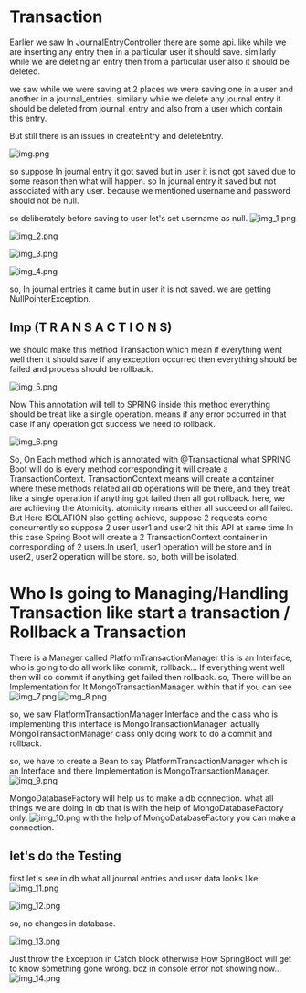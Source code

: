 Transaction
============


Earlier we saw In JournalEntryController there are some api. like while we are inserting any entry then in a particular user it should 
save. similarly
while we are deleting an entry then from a particular user also it should be deleted.

we saw while we were saving at 2 places we were saving one in a user and another in a journal_entries. similarly while we delete any 
journal entry it should be deleted from journal_entry and also from a user which contain this entry.

But still there is an issues in createEntry and deleteEntry.

![img.png](img.png)

so suppose In journal entry it got saved but in user it is not got saved due to some reason then what will happen.
so In journal entry it saved but not associated with any user. because we mentioned username and password should not be null.

so deliberately before saving to user let's set username as null.
![img_1.png](img_1.png)

![img_2.png](img_2.png)

![img_3.png](img_3.png)

![img_4.png](img_4.png)

so, In journal entries it came but in user it is not saved. we are getting NullPointerException.

Imp (T R A N S A C T I O N S)
-----------------------------

we should make this method Transaction which mean if everything went well then it should save if any exception occurred then
everything should be failed and process should be rollback. 

![img_5.png](img_5.png)

Now This annotation will tell to SPRING inside this method everything should be treat like a single operation. 
means if any error occurred in that case if any operation got success we need to rollback.

![img_6.png](img_6.png)

So, On Each method which is annotated with @Transactional what SPRING Boot will do is every method corresponding 
it will create a TransactionContext. TransactionContext means will create a container where these methods related
all db operations will be there, and they treat like a single operation if anything got failed then all got rollback. 
here, we are achieving the Atomicity. atomicity means either all succeed or all failed.
    But Here ISOLATION also getting achieve, suppose 2 requests come concurrently so suppose 2 user user1 and user2 hit this API 
at same time In this case Spring Boot will create a 2 TransactionContext container in corresponding of 2 users.In user1, user1
operation will be store and in user2, user2 operation will be store. so, both will be isolated.


Who Is going to Managing/Handling Transaction like start a transaction / Rollback a Transaction
=================================================================================================

There is a Manager called PlatformTransactionManager this is an Interface, who is going to do all work like commit, rollback...
If everything went well then will do commit if anything get failed then rollback. 
so, There will be an Implementation for It MongoTransactionManager. within that if you can see
![img_7.png](img_7.png)
![img_8.png](img_8.png)

so, we saw PlatformTransactionManager Interface and the class who is implementing this interface is MongoTransactionManager. actually
MongoTransactionManager class only doing work to do a commit and rollback. 

so, we have to create a Bean to say PlatformTransactionManager which is an Interface and there Implementation is MongoTransactionManager.
![img_9.png](img_9.png)

MongoDatabaseFactory will help us to make a db connection. what all things we are doing in db that is with the help of MongoDatabaseFactory only.
![img_10.png](img_10.png)
with the help of MongoDatabaseFactory you can make a connection. 


let's do the Testing
--------------------

first let's see in db what all journal entries and user data looks like
![img_11.png](img_11.png)

![img_12.png](img_12.png)

so, no changes in database.

![img_13.png](img_13.png)

Just throw the Exception in Catch block otherwise How SpringBoot will get to know something gone wrong. bcz in console error not showing now...
![img_14.png](img_14.png)












